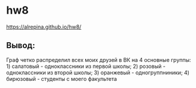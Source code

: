 # hw8

https://alrepina.github.io/hw8/ 

## Вывод: 
Граф четко распределил всех моих друзей в ВК на 4 основные группы: 1) салатовый - одноклассники из первой школы; 2) розовый - одноклассники из второй школы; 3) оранжевый - одногруппниники; 4) бирюзовый - студенты с моего факультета
